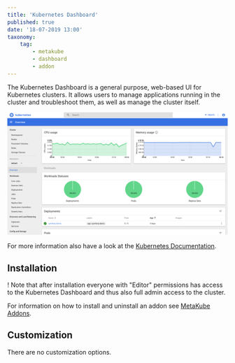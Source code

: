 ```yaml
---
title: 'Kubernetes Dashboard'
published: true
date: '18-07-2019 13:00'
taxonomy:
    tag:
        - metakube
        - dashboard
        - addon
---
```


The Kubernetes Dashboard is a general purpose, web-based UI for Kubernetes clusters. It allows users to manage applications running in the cluster and troubleshoot them, as well as manage the cluster itself.

![Kubernetes Dashboard Main Page](kubernetes-dashboard.png)

For more information also have a look at the [Kubernetes Documentation](https://kubernetes.io/docs/tasks/access-application-cluster/web-ui-dashboard/).

## Installation

! Note that after installation everyone with "Editor" permissions has access to the Kubernetes Dashboard and thus also full admin access to the cluster.

For information on how to install and uninstall an addon see [MetaKube Addons](../default.en.md).

## Customization

There are no customization options.
